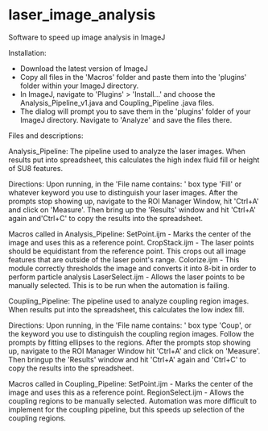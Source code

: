 laser_image_analysis
====================

Software to speed up image analysis in ImageJ

Installation:

- Download the latest version of ImageJ
- Copy all files in the 'Macros' folder and paste them into the 'plugins' folder within your ImageJ directory.
- In ImageJ, navigate to 'Plugins' > 'Install...' and choose the Analysis_Pipeline_v1.java and Coupling_Pipeline
  .java files.
- The dialog will prompt you to save them in the 'plugins' folder of your ImageJ directory. Navigate to 'Analyze'
  and save the files there.

Files and descriptions:

Analysis_Pipeline: 
  The pipeline used to analyze the laser images. When results put into spreadsheet, this calculates the high index 
  fluid fill or height of SU8 features.

Directions:
  Upon running, in the 'File name contains: ' box type 'Fill' or whatever keyword you use to distinguish your 
  laser images. After the prompts stop showing up, navigate to the ROI Manager Window, hit 'Ctrl+A' and click 
  on 'Measure'. Then bring up the 'Results' window and hit 'Ctrl+A' again and'Ctrl+C' to copy the results into 
  the spreadsheet.

Macros called in Analysis_Pipeline:
  SetPoint.ijm - Marks the center of the image and uses this as a reference point.
  CropStack.ijm - The laser points should be equidistant from the reference point. This crops out all image features
    that are outside of the laser point's range.
  Colorize.ijm - This module correctly thresholds the image and converts it into 8-bit in order to perform particle
    analysis
  LaserSelect.ijm - Allows the laser points to be manually selected. This is to be run when the automation is failing.

Coupling_Pipeline:
  The pipeline used to analyze coupling region images. When results put into the spreadsheet, this calculates the low 
  index fill.

Directions:
  Upon running, in the 'File name contains: ' box type 'Coup', or the keyword you use to distinguish the coupling 
  region images. Follow the prompts by fitting ellipses to the regions. After the prompts stop showing up, navigate
  to the ROI Manager Window hit 'Ctrl+A' and click on 'Measure'. Then bringup the 'Results' window and hit 'Ctrl+A'
  again and 'Ctrl+C' to copy the results into the spreadsheet.

Macros called in Coupling_Pipeline:
  SetPoint.ijm - Marks the center of the image and uses this as a reference point.
  RegionSelect.ijm - Allows the coupling regions to be manually selected. Automation was more difficult to implement
    for the coupling pipeline, but this speeds up selection of the coupling regions.

